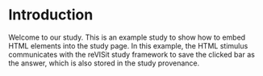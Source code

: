 # Introduction

Welcome to our study. This is an example study to show how to embed HTML elements into the study page. 
In this example, the HTML stimulus communicates with the reVISit study framework to save the clicked bar as the answer, which is also stored in the study provenance.
